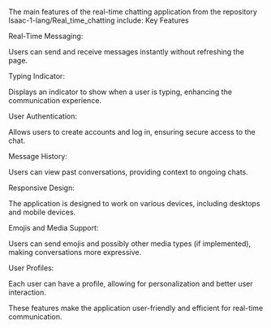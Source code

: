 The main features of the real-time chatting application from the repository Isaac-1-lang/Real_time_chatting include:
Key Features


Real-Time Messaging:

Users can send and receive messages instantly without refreshing the page.



Typing Indicator:

Displays an indicator to show when a user is typing, enhancing the communication experience.



User Authentication:

Allows users to create accounts and log in, ensuring secure access to the chat.



Message History:

Users can view past conversations, providing context to ongoing chats.



Responsive Design:

The application is designed to work on various devices, including desktops and mobile devices.



Emojis and Media Support:

Users can send emojis and possibly other media types (if implemented), making conversations more expressive.



User Profiles:

Each user can have a profile, allowing for personalization and better user interaction.



These features make the application user-friendly and efficient for real-time communication.
